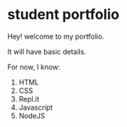 # student portfolio

Hey! welcome to my portfolio.

 It will have basic details.

 For now, I know:

 1. HTML
 1. CSS
 1. Repl.it
 1. Javascript
 1. NodeJS 
